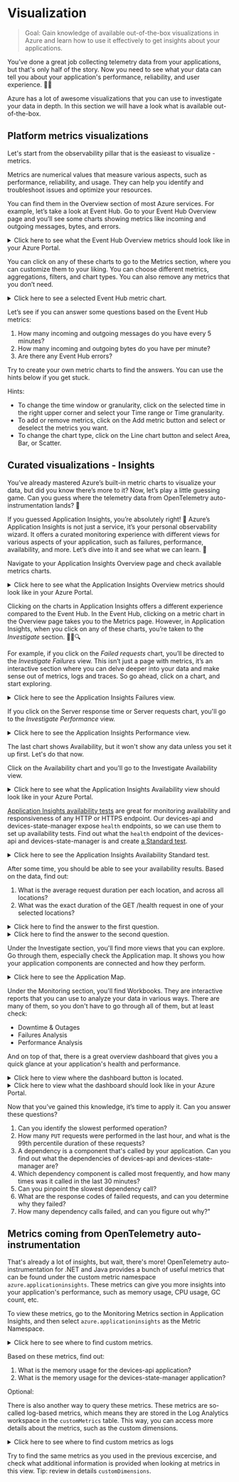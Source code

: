 # Visualization

> Goal: Gain knowledge of available out-of-the-box visualizations in Azure and learn how to use it effectively to get insights about your applications.

You’ve done a great job collecting telemetry data from your applications, but that's only half of the story. Now you need to see what your data can tell you about your application's performance, reliability, and user experience. 🕵️‍♂️

Azure has a lot of awesome visualizations that you can use to investigate your data in depth. In this section we will have a look what is available out-of-the-box.

## Platform metrics visualizations

Let's start from the observability pillar that is the easieast to visualize - metrics.

Metrics are numerical values that measure various aspects, such as performance, reliability, and usage. They can help you identify and troubleshoot issues and optimize your resources.

You can find them in the Overview section of most Azure services. For example, let’s take a look at Event Hub. Go to your Event Hub Overview page and you’ll see some charts showing metrics like incoming and outgoing messages, bytes, and errors.

<details markdown="1">
<summary>Click here to see what the Event Hub Overview metrics should look like in your Azure Portal.</summary>

![EventHub-overview](./images/EventHub-overview.png)

</details>

You can click on any of these charts to go to the Metrics section, where you can customize them to your liking. You can choose different metrics, aggregations, filters, and chart types. You can also remove any metrics that you don’t need.

<details markdown="1">
<summary>Click here to see a selected Event Hub metric chart.</summary>

![EventHub-metrics](./images/EventHub-metrics.png/)

</details>

Let’s see if you can answer some questions based on the Event Hub metrics:

1. How many incoming and outgoing messages do you have every 5 minutes?
1. How many incoming and outgoing bytes do you have per minute?
1. Are there any Event Hub errors?

Try to create your own metric charts to find the answers. You can use the hints below if you get stuck.

Hints:

* To change the time window or granularity, click on the selected time in the right upper corner and select your Time range or Time granularity.
* To add or remove metrics, click on the Add metric button and select or deselect the metrics you want.
* To change the chart type, click on the Line chart button and select Area, Bar, or Scatter.


## Curated visualizations - Insights

You’ve already mastered Azure’s built-in metric charts to visualize your data, but did you know there’s more to it? Now, let’s play a little guessing game. Can you guess where the telemetry data from OpenTelemetry auto-instrumentation lands? 🤔

If you guessed Application Insights, you’re absolutely right! 🎉 Azure’s Application Insights is not just a service, it’s your personal observability wizard. It offers a curated monitoring experience with different views for various aspects of your application, such as failures, performance, availability, and more. Let’s dive into it and see what we can learn. 🚀

Navigate to your Application Insights Overview page and check available metrics charts. 

<details markdown="1">
<summary>Click here to see what the Application Insights Overview metrics should look like in your Azure Portal.</summary>

![AppInsights-overview](./images/AppInsights-overview.png)

</details>

Clicking on the charts in Application Insights offers a different experience compared to the Event Hub. In the Event Hub, clicking on a metric chart in the Overview page takes you to the Metrics page. However, in Application Insights, when you click on any of these charts, you’re taken to the *Investigate* section. 🕵️‍♂️🔍

For example, if you click on the *Failed requests* chart, you’ll be directed to the *Investigate Failures* view. This isn’t just a page with metrics, it’s an interactive section where you can delve deeper into your data and make sense out of metrics, logs and traces. So go ahead, click on a chart, and start exploring.

<details markdown="1">
<summary>Click here to see the Application Insights Failures view.</summary>

![AppInsights-overview](./images/AppInsights-failures.png)

</details>

If you click on the Server response time or Server requests chart, you'll go to the *Investigate Performance* view.

<details markdown="1">
<summary>Click here to see the Application Insights Performance view.</summary>

![AppInsights-overview](./images/AppInsights-performance.png)

</details>


The last chart shows Availability, but it won't show any data unless you set it up first. Let's do that now.

Click on the Availability chart and you'll go to the Investigate Availability view.

<details markdown="1">
<summary>Click here to see what the Application Insights Availability view should look like in your Azure Portal.</summary>

![AppInsights-overview](./images/AppInsights-availability.png)

</details>

[Application Insights availability tests](https://learn.microsoft.com/en-us/azure/azure-monitor/app/availability-overview) are great for monitoring availability and responsiveness of any HTTP or HTTPS endpoint. Our devices-api and devices-state-manager expose `health` endpoints, so we can use them to set up availability tests. Find out what the `health` endpoint of the devices-api and devices-state-manager is and create [a Standard test](https://learn.microsoft.com/en-us/azure/azure-monitor/app/availability-standard-tests). 

<details markdown="1">
<summary>Click here to see the Application Insights Availability Standard test.</summary>

![AppInsights-overview](./images/AppInsights-availability-standard-test.png)

</details>

After some time, you should be able to see your availability results. Based on the data, find out:

1. What is the average request duration per each location, and across all locations?
1. What was the exact duration of the GET /health request in one of your selected locations?

<details markdown="1">
<summary>Click here to find the answer to the first question.</summary>

![AppInsights-overview](./images/AppInsights-availability-standard-test-average-duration.png)

</details>


<details markdown="1">
<summary>Click here to find the answer to the second question.</summary>

![AppInsights-overview](./images/AppInsights-availability-standard-test-exact-duration-get-health.png)

</details>

Under the Investigate section, you'll find more views that you can explore. Go through them, especially check the Application map. It shows you how your application components are connected and how they perform. 

<details markdown="1">
<summary>Click here to see the Application Map.</summary>

![AppInsights-overview](./images/ApplicationMap.png)

</details>

Under the Monitoring section, you'll find Workbooks. They are interactive reports that you can use to analyze your data in various ways. There are many of them, so you don't have to go through all of them, but at least check:

* Downtime & Outages
* Failures Analysis
* Performance Analysis

And on top of that, there is a great overview dashboard that gives you a quick glance at your application's health and performance.


<details markdown="1">
<summary>Click here to view where the dashboard button is located.</summary>

![AppInsights-overview](./images/AppInsights-dashboard-button.png)

</details>

<details markdown="1">
<summary>Click here to view what the dashboard should look like in your Azure Portal.</summary>

![AppInsights-overview](./images/AppInsights-default-dashboard.png)

</details>

Now that you’ve gained this knowledge, it’s time to apply it. Can you answer these questions?

1. Can you identify the slowest performed operation?
1. How many `PUT` requests were performed in the last hour, and what is the 99th percentile duration of these requests?
1. A dependency is a component that's called by your application. Can you find out what the dependencies of devices-api and devices-state-manager are?
1. Which dependency component is called most frequently, and how many times was it called in the last 30 minutes?
1. Can you pinpoint the slowest dependency call?
1. What are the response codes of failed requests, and can you determine why they failed?
1. How many dependency calls failed, and can you figure out why?"


## Metrics coming from OpenTelemetry auto-instrumentation

That's already a lot of insights, but wait, there's more! OpenTelemetry auto-instrumentation for .NET and Java provides a bunch of useful metrics that can be found under the custom metric namespace `azure.applicationinsights`. These metrics can give you more insights into your application's performance, such as memory usage, CPU usage, GC count, etc.

To view these metrics, go to the Monitoring Metrics section in Application Insights, and then select `azure.applicationinsights` as the Metric Namespace.

<details markdown="1">
<summary>Click here to see where to find custom metrics.</summary>

![AppInsights-overview](./images/AppInsights-custom-metrics.png)

</details>

Based on these metrics, find out:

1. What is the memory usage for the devices-api application?
1. What is the memory usage for the devices-state-manager application?

Optional: 

There is also another way to query these metrics. These metrics are so-called log-based metrics, which means they are stored in the Log Analytics workspace in the `customMetrics` table. This way, you can access more details about the metrics, such as the custom dimensions.

<details markdown="1">
<summary>Click here to see where to find custom metrics as logs</summary>

![AppInsights-overview](./images/AppInsights-custom-metrics-as-logs.png)

</details>

Try to find the same metrics as you used in the previous excercise, and check what additional information is provided when looking at metrics in this view. Tip: review in details `customDimensions`.

